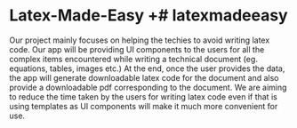 # Latex-Made-Easy	+# latexmadeeasy
Our project mainly focuses on helping the techies to avoid writing latex code. Our app will be providing UI components to the users for all the complex items encountered while writing a technical document (eg. equations, tables, images etc.) At the end, once the user provides the data, the app will generate downloadable latex code for the document and also provide a downloadable pdf corresponding to the document. We are aiming to reduce the time taken by the users for writing latex code even if that is using templates as UI components will make it much more convenient for use.
